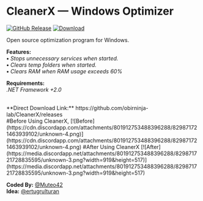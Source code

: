 # CleanerX — Windows Optimizer

[![GitHub Release](https://img.shields.io/github/release/obirninja-lab/CleanerX.svg)](https://github.com/obirninja-lab/CleanerX/releases/latest) [![Download](https://img.shields.io/github/downloads/obirninja-lab/CleanerX/total.svg)](https://github.com/obirninja-lab/CleanerX/releases/latest)

Open source optimization program for Windows.

**Features:**<br />
**•** *Stops unnecessary services when started.*<br />
**•** *Clears temp folders when started.*<br />
**•** *Clears RAM when RAM usage exceeds 60%*<br />

**Requirements:**<br />
*.NET Framework +2.0*

<br />
**Direct Download Link:** https://github.com/obirninja-lab/CleanerX/releases
<br />
#Before Using CleanerX,
[![Before](https://cdn.discordapp.com/attachments/801912753488396288/829871721463939102/unknown-4.png)](https://cdn.discordapp.com/attachments/801912753488396288/829871721463939102/unknown-4.png)
#After Using CleanerX
[![After](https://media.discordapp.net/attachments/801912753488396288/829871721728835595/unknown-3.png?width=919&height=517)](https://media.discordapp.net/attachments/801912753488396288/829871721728835595/unknown-3.png?width=919&height=517)

<br />

**Coded By:** [@Muteo42](https://github.com/Muteo42)<br />
**Idea:** [@ertugrulturan](https://github.com/ertugrulturan)
